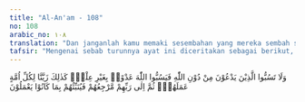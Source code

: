```yaml
---
title: "Al-An'am - 108"
no: 108
arabic_no: ١٠٨
translation: "Dan janganlah kamu memaki sesembahan yang mereka sembah selain Allah, karena mereka nanti akan memaki Allah dengan melampaui batas tanpa dasar pengetahuan. Demikianlah, Kami jadikan setiap umat menganggap baik pekerjaan mereka. Kemudian kepada Tuhan tempat kembali mereka, lalu Dia akan memberitahukan kepada mereka apa yang telah mereka kerjakan."
tafsir: "Mengenai sebab turunnya ayat ini diceritakan sebagai berikut, pada suatu ketika orang-orang Islam mencaci-maki berhala, sesembahan orang-orang kafir, kemudian mereka dilarang dari memaki-maki itu. (Riwayat 'Abd ar-Razzaq dari Qatadah).\n\nAllah melarang kaum Muslimin memaki berhala yang disembah kaum musyrik untuk menghindari makian terhadap Allah dari orang-orang musyrik, karena mereka adalah orang-orang yang tidak mengetahui sifat-sifat Allah dan sebutan-sebutan yang seharusnya diucapkan untuk-Nya. Maka bisa terjadi mereka mencaci-maki Allah dengan kata-kata yang menyebabkan kemarahan orang-orang mukmin. Dari ayat ini dapat diambil pengertian bahwa sesuatu perbuatan apabila dipergunakan untuk terwujudnya perbuatan lain yang maksiat, maka seharusnyalah ditinggalkan, dan segala perbuatan yang menimbulkan akibat buruk, maka perbuatan itu terlarang. Ayat ini memberikan isyarat pula kepada adanya larangan bagi kaum Muslimin bahwa mereka tidak boleh melakukan sesuatu yang menyebabkan orang-orang kafir tambah menjauhi kebenaran. Mencaci-maki berhala sebenarnya adalah mencaci-maki benda mati. Oleh sebab itu memaki berhala itu adalah tidak dosa. Akan tetapi karena memaki berhala itu menyebabkan orang-orang musyrik merasa tersinggung dan marah, yang akhirnya mereka akan membalas dengan mencaci-maki Allah, maka terlaranglah perbuatan itu.\n\nAllah memberikan penjelasan bahwa Dia menjadikan setiap umat menganggap baik perbuatan mereka sendiri. Hal ini berarti bahwa ukuran baik dan tidaknya sesuatu perbuatan atau kebiasaan, adakalanya timbul dari penilaian manusia sendiri, apakah itu merupakan perbuatan atau kebiasaan yang turun-temurun ataupun perbuatan serta kebiasaan yang baru saja timbul, seperti tersinggungnya perasaan orang-orang musyrik apabila ada orang-orang yang memaki berhala-berhala mereka. Hal ini menunjukkan bahwa ukuran untuk menilai perbuatan atau kebiasaan itu baik atau buruk, adalah termasuk persoalan yang ikhtiyari. Hanya saja di samping itu Allah telah memberikan naluri pada diri manusia untuk menilai perbuatan dan kebiasaan itu, apakah perbuatan dan kebiasaan itu termasuk baik ataukah buruk. Sedangkan tugas-tugas Rasul adalah penyampaikan wahyu yang membimbing dan mengarahkan naluri untuk berkembang sebagaimana mestinya ke jalan yang benar agar mereka dapat menilai perbuatan serta kebiasaan itu dengan penilaian yang benar.\n\nPada akhir ayat ini Allah memberikan penjelasan bahwa manusia keseluruhannya akan kembali kepada Allah setelah mereka mati, yaitu pada hari kebangkitan; karena Dialah Tuhan yang sebenarnya dan Dia akan memberitakan seluruh perbuatan yang mereka lakukan di dunia, dan akan memberikan balasan yang setimpal."
---
```


وَلَا تَسُبُّوا الَّذِيْنَ يَدْعُوْنَ مِنْ دُوْنِ اللّٰهِ فَيَسُبُّوا اللّٰهَ عَدْوًاۢ بِغَيْرِ عِلْمٍۗ  كَذٰلِكَ زَيَّنَّا لِكُلِّ اُمَّةٍ عَمَلَهُمْۖ ثُمَّ اِلٰى رَبِّهِمْ مَّرْجِعُهُمْ فَيُنَبِّئُهُمْ بِمَا كَانُوْا يَعْمَلُوْنَ 
